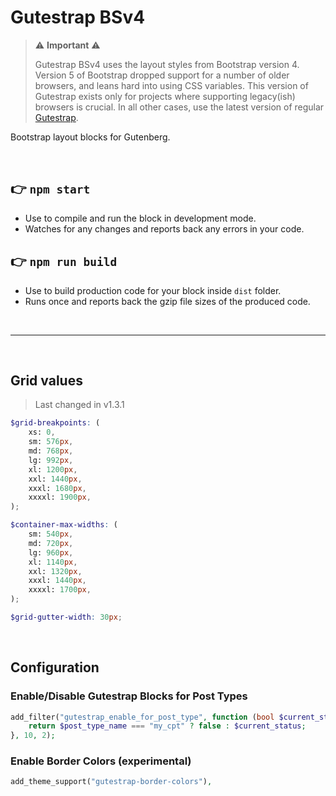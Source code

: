 # Gutestrap BSv4
 
> ⚠️ **Important** ⚠️
> 
>   Gutestrap BSv4 uses the layout styles from Bootstrap version 4. Version 5 of Bootstrap dropped support for a number of older browsers, and leans hard into using CSS variables. This version of Gutestrap exists only for projects where supporting legacy(ish) browsers is crucial. In all other cases, use the latest version of regular [Gutestrap](https://github.com/Denman-Digital/gutestrap).

Bootstrap layout blocks for Gutenberg.

<br>

## 👉  `npm start`
- Use to compile and run the block in development mode.
- Watches for any changes and reports back any errors in your code.

## 👉  `npm run build`
- Use to build production code for your block inside `dist` folder.
- Runs once and reports back the gzip file sizes of the produced code.

<br>

---

<br>

## Grid values

> Last changed in v1.3.1

```scss
$grid-breakpoints: (
	xs: 0,
	sm: 576px,
	md: 768px,
	lg: 992px,
	xl: 1200px,
	xxl: 1440px,
	xxxl: 1680px,
	xxxxl: 1900px,
);

$container-max-widths: (
	sm: 540px,
	md: 720px,
	lg: 960px,
	xl: 1140px,
	xxl: 1320px,
	xxxl: 1440px,
	xxxxl: 1700px,
);

$grid-gutter-width: 30px;
```

<br>

## Configuration

### Enable/Disable Gutestrap Blocks for Post Types

```php
add_filter("gutestrap_enable_for_post_type", function (bool $current_status, string $post_type_name): bool {
	return $post_type_name === "my_cpt" ? false : $current_status;
}, 10, 2);
```

### Enable Border Colors (experimental)

```php
add_theme_support("gutestrap-border-colors"),
```

